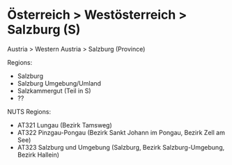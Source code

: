 # Österreich > Westösterreich > Salzburg (S)

Austria > Western Austria > Salzburg (Province)

Regions:

- Salzburg
- Salzburg Umgebung/Umland
- Salzkammergut (Teil in S)
- ??

NUTS Regions:

- AT321 Lungau (Bezirk Tamsweg)
- AT322 Pinzgau-Pongau (Bezirk Sankt Johann im Pongau, Bezirk Zell am See)
- AT323 Salzburg und Umgebung (Salzburg, Bezirk Salzburg-Umgebung, Bezirk Hallein)

